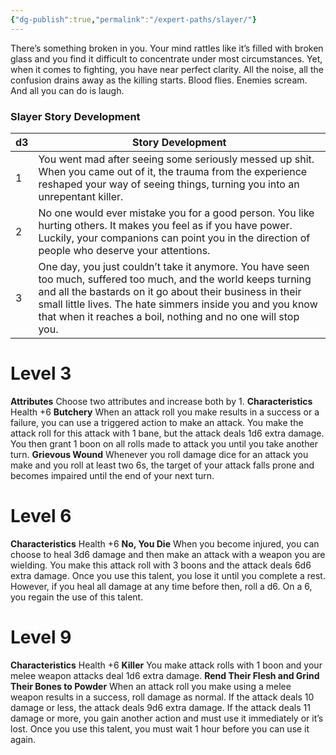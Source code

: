 ```yaml
---
{"dg-publish":true,"permalink":"/expert-paths/slayer/"}
---
```


There’s something broken in you. Your mind rattles like it’s filled with broken glass and you find it difficult to concentrate under most circumstances. Yet, when it comes to fighting, you have near perfect clarity. All the noise, all the confusion drains away as the killing starts. Blood flies. Enemies scream. And all you can do is laugh.
### Slayer Story Development

| d3  | Story Development                                                                                                                                                                                                                                                                                          |
| --- | ---------------------------------------------------------------------------------------------------------------------------------------------------------------------------------------------------------------------------------------------------------------------------------------------------------- |
| 1   | You went mad after seeing some seriously messed up shit. When you came out of it, the trauma from the experience reshaped your way of seeing things, turning you into an unrepentant killer.                                                                                                               |
| 2   | No one would ever mistake you for a good person. You like hurting others. It makes you feel as if you have power. Luckily, your companions can point you in the direction of people who deserve your attentions.                                                                                           |
| 3   | One day, you just couldn’t take it anymore. You have seen too much, suffered too much, and the world keeps turning and all the bastards on it go about their business in their small little lives. The hate simmers inside you and you know that when it reaches a boil, nothing and no one will stop you. |
# Level 3
**Attributes** Choose two attributes and increase both by 1.
**Characteristics** Health +6
**Butchery** When an attack roll you make results in a success or a failure, you can use a triggered action to make an attack. You make the attack roll for this attack with 1 bane, but the attack deals 1d6 extra damage. You then grant 1 boon on all rolls made to attack you until you take another turn.
**Grievous Wound** Whenever you roll damage dice for an attack you make and you roll at least two 6s, the target of your attack falls prone and becomes impaired until the end of your next turn.
# Level 6
**Characteristics** Health +6
**No, You Die** When you become injured, you can choose to heal 3d6 damage and then make an attack with a weapon you are wielding. You make this attack roll with 3 boons and the attack deals 6d6 extra damage. Once you use this talent, you lose it until you complete a rest.
However, if you heal all damage at any time before then, roll a d6. On a 6, you regain the use of this talent.
# Level 9
**Characteristics** Health +6
**Killer** You make attack rolls with 1 boon and your melee weapon attacks deal 1d6 extra damage.
**Rend Their Flesh and Grind Their Bones to Powder** When an attack roll you make using a melee weapon results in a success, roll damage as normal. If the attack deals 10 damage or less, the attack deals 9d6 extra damage. If the attack deals 11 damage or more, you gain another action and must use it immediately or it’s lost. Once you use this talent, you must wait 1 hour before you can use it again.